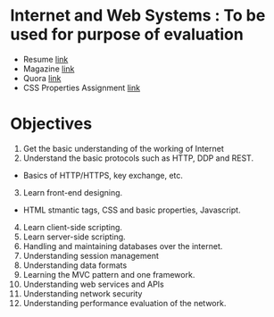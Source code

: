 # Internet and Web Systems : To be used for purpose of evaluation
* Resume [link](https://pranjalmathur.github.io/Internet_and_Web-Systems/Assignment1-Resume/Resume.html)
* Magazine [link](https://pranjalmathur.github.io/Internet_and_Web-Systems/Assignment2-Magazine/Magazine.html)
* Quora [link](https://pranjalmathur.github.io/Internet_and_Web-Systems/LabSheet1-QuoraAbst/Quora.html)
* CSS Properties Assignment [link](https://pranjalmathur.github.io/Internet_and_Web-Systems/CSS_Properties/CSS.html)

# Objectives
1.	Get the basic understanding of the working of Internet
2.	Understand the basic protocols such as HTTP, DDP and REST.
* Basics of HTTP/HTTPS, key exchange, etc.
3.	Learn front-end designing.
* HTML stmantic tags, CSS and basic properties, Javascript.
4.	Learn client-side scripting.
5.	Learn server-side scripting.
6.	Handling and maintaining databases over the internet.
7.	Understanding session management
8.	Understanding data formats
9.	Learning the MVC pattern and one framework.
10.	Understanding web services and APIs
11.	Understanding network security
12.	Understanding performance evaluation of the network.
